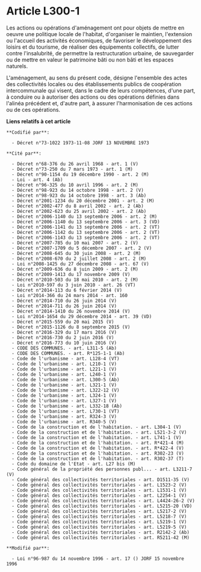 # Article L300-1

Les actions ou opérations d'aménagement ont pour objets de mettre en oeuvre une politique locale de l'habitat, d'organiser le
maintien, l'extension ou l'accueil des activités économiques, de favoriser le développement des loisirs et du tourisme, de
réaliser des équipements collectifs, de lutter contre l'insalubrité, de permettre la restructuration urbaine, de sauvegarder
ou de mettre en valeur le patrimoine bâti ou non bâti et les espaces naturels.

L'aménagement, au sens du présent code, désigne l'ensemble des actes des collectivités locales ou des établissements publics
de coopération intercommunale qui visent, dans le cadre de leurs compétences, d'une part, à conduire ou à autoriser des
actions ou des opérations définies dans l'alinéa précédent et, d'autre part, à assurer l'harmonisation de ces actions ou de
ces opérations.

**Liens relatifs à cet article**

	**Codifié par**:

	  - Décret n°73-1022 1973-11-08 JORF 13 NOVEMBRE 1973

	**Cité par**:

	  - Décret n°68-376 du 26 avril 1968 - art. 1 (V)
	  - Décret n°73-250 du 7 mars 1973 - art. 1 (M)
	  - Décret n°90-1154 du 19 décembre 1990 - art. 2 (M)
	  - Loi - art. 4 (Ab)
	  - Décret n°96-325 du 10 avril 1996 - art. 2 (M)
	  - Décret n°98-923 du 14 octobre 1998 - art. 2 (V)
	  - Décret n°98-923 du 14 octobre 1998 - art. 3 (Ab)
	  - Décret n°2001-1234 du 20 décembre 2001 - art. 2 (M)
	  - Décret n°2002-477 du 8 avril 2002 - art. 2 (Ab)
	  - Décret n°2002-623 du 25 avril 2002 - art. 2 (Ab)
	  - Décret n°2006-1140 du 13 septembre 2006 - art. 2 (M)
	  - Décret n°2006-1140 du 13 septembre 2006 - art. 3 (VD)
	  - Décret n°2006-1141 du 13 septembre 2006 - art. 2 (VT)
	  - Décret n°2006-1142 du 13 septembre 2006 - art. 2 (VT)
	  - Décret n°2006-1143 du 13 septembre 2006 - art. 2 (VT)
	  - Décret n°2007-785 du 10 mai 2007 - art. 2 (V)
	  - Décret n°2007-1709 du 5 décembre 2007 - art. 2 (V)
	  - Décret n°2008-645 du 30 juin 2008 - art. 2 (M)
	  - Décret n°2008-670 du 2 juillet 2008 - art. 2 (M)
	  - Loi n°2008-1425 du 27 décembre 2008 - art. 67 (V)
	  - Décret n°2009-636 du 8 juin 2009 - art. 2 (M)
	  - Décret n°2009-1413 du 17 novembre 2009 (V)
	  - Décret n°2010-503 du 18 mai 2010 - art. 2 (M)
	  - Loi n°2010-597 du 3 juin 2010 - art. 26 (VT)
	  - Décret n°2014-113 du 6 février 2014 (V)
	  - Loi n°2014-366 du 24 mars 2014 - art. 160
	  - Décret n°2014-710 du 26 juin 2014 (V)
	  - Décret n°2014-711 du 26 juin 2014 (V)
	  - Décret n°2014-1410 du 26 novembre 2014 (V)
	  - Loi n°2014-1654 du 29 décembre 2014 - art. 39 (VD)
	  - Décret n°2015-559 du 20 mai 2015 (V)
	  - Décret n°2015-1126 du 8 septembre 2015 (V)
	  - Décret n°2016-329 du 17 mars 2016 (V)
	  - Décret n°2016-730 du 2 juin 2016 (V)
	  - Décret n°2016-773 du 10 juin 2016 (V)
	  - CODE DES COMMUNES. - art. L311-5 (Ab)
	  - CODE DES COMMUNES. - art. R*125-1-1 (Ab)
	  - Code de l'urbanisme - art. L128-4 (VT)
	  - Code de l'urbanisme - art. L210-1 (V)
	  - Code de l'urbanisme - art. L221-1 (V)
	  - Code de l'urbanisme - art. L240-1 (V)
	  - Code de l'urbanisme - art. L300-5 (Ab)
	  - Code de l'urbanisme - art. L321-1 (V)
	  - Code de l'urbanisme - art. L322-12 (V)
	  - Code de l'urbanisme - art. L324-1 (V)
	  - Code de l'urbanisme - art. L327-1 (V)
	  - Code de l'urbanisme - art. L332-18 (Ab)
	  - Code de l'urbanisme - art. L730-1 (VT)
	  - Code de l'urbanisme - art. R324-3 (V)
	  - Code de l'urbanisme - art. R340-5 (V)
	  - Code de la construction et de l'habitation. - art. L304-1 (V)
	  - Code de la construction et de l'habitation. - art. L521-3-2 (V)
	  - Code de la construction et de l'habitation. - art. L741-1 (V)
	  - Code de la construction et de l'habitation. - art. R*421-4 (M)
	  - Code de la construction et de l'habitation. - art. R*422-4 (V)
	  - Code de la construction et de l'habitation. - art. R302-23 (V)
	  - Code de la construction et de l'habitation. - art. R302-37 (T)
	  - Code du domaine de l'Etat - art. L27 bis (M)
	  - Code général de la propriété des personnes publ... - art. L3211-7 (V)
	  - Code général des collectivités territoriales - art. D1511-35 (V)
	  - Code général des collectivités territoriales - art. L1523-2 (V)
	  - Code général des collectivités territoriales - art. L1531-1 (V)
	  - Code général des collectivités territoriales - art. L2254-1 (V)
	  - Code général des collectivités territoriales - art. L4424-26-2 (V)
	  - Code général des collectivités territoriales - art. L5215-20 (VD)
	  - Code général des collectivités territoriales - art. L5217-2 (V)
	  - Code général des collectivités territoriales - art. L5218-7 (V)
	  - Code général des collectivités territoriales - art. L5219-1 (V)
	  - Code général des collectivités territoriales - art. L5219-5 (V)
	  - Code général des collectivités territoriales - art. R2142-2 (Ab)
	  - Code général des collectivités territoriales - art. R5211-42 (M)

	**Modifié par**:

	  - Loi n°96-987 du 14 novembre 1996 - art. 17 () JORF 15 novembre 1996
